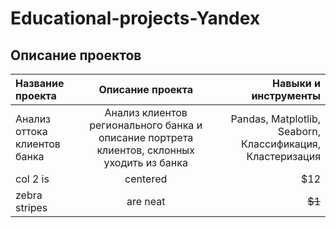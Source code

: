 # Educational-projects-Yandex

## Описание проектов


| Название проекта  | Описание проекта  | Навыки и инструменты |
|:------------- |:---------------:| -------------:|
| Анализ оттока клиентов банка     | Анализ клиентов регионального банка и описание портрета клиентов, склонных уходить из банка | Pandas, Matplotlib, Seaborn, Классификация, Кластеризация |
| col 2 is      | centered        |         $12   |
| zebra stripes | are neat        |        ~~$1~~ |
